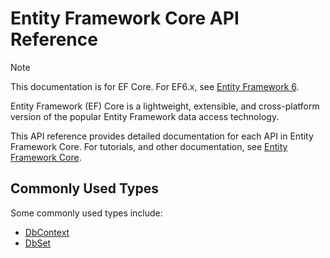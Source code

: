 # Entity Framework Core API Reference

> [!NOTE]
> This documentation is for EF Core. For EF6.x, see [Entity Framework 6](https://docs.microsoft.com/ef/ef6).

Entity Framework (EF) Core is a lightweight, extensible, and cross-platform version of the popular Entity Framework data access technology.

This API reference provides detailed documentation for each API in Entity Framework Core. For tutorials, and other documentation, see [Entity Framework Core](https://docs.microsoft.com/ef/core).

## Commonly Used Types

Some commonly used types include:
* [DbContext](microsoft.entityframeworkcore.dbcontext)
* [DbSet](microsoft.entityframeworkcore.dbset)
